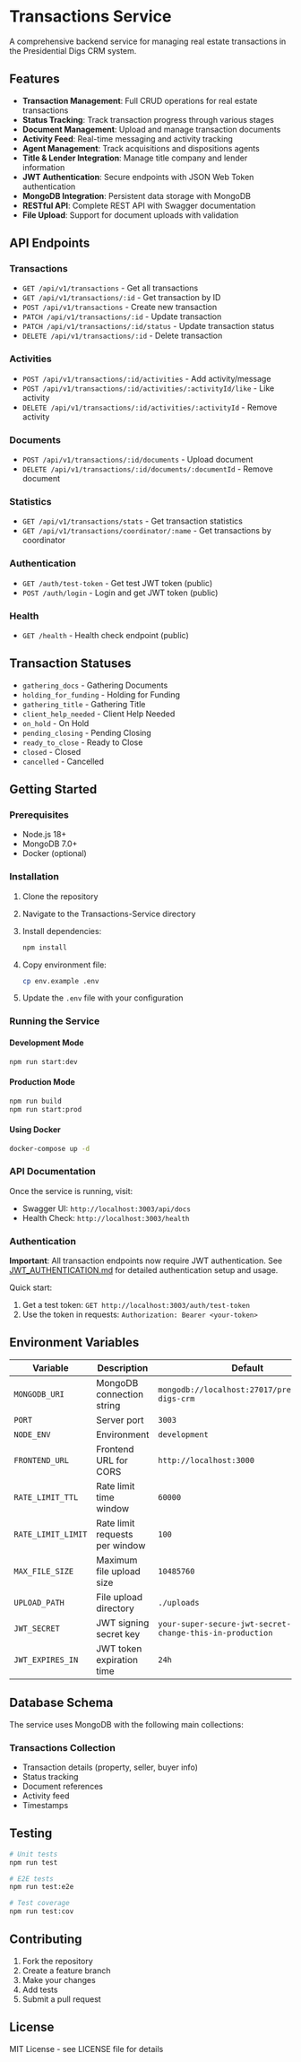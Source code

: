 # Transactions Service

A comprehensive backend service for managing real estate transactions in the Presidential Digs CRM system.

## Features

- **Transaction Management**: Full CRUD operations for real estate transactions
- **Status Tracking**: Track transaction progress through various stages
- **Document Management**: Upload and manage transaction documents
- **Activity Feed**: Real-time messaging and activity tracking
- **Agent Management**: Track acquisitions and dispositions agents
- **Title & Lender Integration**: Manage title company and lender information
- **JWT Authentication**: Secure endpoints with JSON Web Token authentication
- **MongoDB Integration**: Persistent data storage with MongoDB
- **RESTful API**: Complete REST API with Swagger documentation
- **File Upload**: Support for document uploads with validation

## API Endpoints

### Transactions
- `GET /api/v1/transactions` - Get all transactions
- `GET /api/v1/transactions/:id` - Get transaction by ID
- `POST /api/v1/transactions` - Create new transaction
- `PATCH /api/v1/transactions/:id` - Update transaction
- `PATCH /api/v1/transactions/:id/status` - Update transaction status
- `DELETE /api/v1/transactions/:id` - Delete transaction

### Activities
- `POST /api/v1/transactions/:id/activities` - Add activity/message
- `POST /api/v1/transactions/:id/activities/:activityId/like` - Like activity
- `DELETE /api/v1/transactions/:id/activities/:activityId` - Remove activity

### Documents
- `POST /api/v1/transactions/:id/documents` - Upload document
- `DELETE /api/v1/transactions/:id/documents/:documentId` - Remove document

### Statistics
- `GET /api/v1/transactions/stats` - Get transaction statistics
- `GET /api/v1/transactions/coordinator/:name` - Get transactions by coordinator

### Authentication
- `GET /auth/test-token` - Get test JWT token (public)
- `POST /auth/login` - Login and get JWT token (public)

### Health
- `GET /health` - Health check endpoint (public)

## Transaction Statuses

- `gathering_docs` - Gathering Documents
- `holding_for_funding` - Holding for Funding
- `gathering_title` - Gathering Title
- `client_help_needed` - Client Help Needed
- `on_hold` - On Hold
- `pending_closing` - Pending Closing
- `ready_to_close` - Ready to Close
- `closed` - Closed
- `cancelled` - Cancelled

## Getting Started

### Prerequisites

- Node.js 18+
- MongoDB 7.0+
- Docker (optional)

### Installation

1. Clone the repository
2. Navigate to the Transactions-Service directory
3. Install dependencies:
   ```bash
   npm install
   ```

4. Copy environment file:
   ```bash
   cp env.example .env
   ```

5. Update the `.env` file with your configuration

### Running the Service

#### Development Mode
```bash
npm run start:dev
```

#### Production Mode
```bash
npm run build
npm run start:prod
```

#### Using Docker
```bash
docker-compose up -d
```

### API Documentation

Once the service is running, visit:
- Swagger UI: `http://localhost:3003/api/docs`
- Health Check: `http://localhost:3003/health`

### Authentication

**Important**: All transaction endpoints now require JWT authentication. See [JWT_AUTHENTICATION.md](./JWT_AUTHENTICATION.md) for detailed authentication setup and usage.

Quick start:
1. Get a test token: `GET http://localhost:3003/auth/test-token`
2. Use the token in requests: `Authorization: Bearer <your-token>`

## Environment Variables

| Variable | Description | Default |
|----------|-------------|---------|
| `MONGODB_URI` | MongoDB connection string | `mongodb://localhost:27017/presidential-digs-crm` |
| `PORT` | Server port | `3003` |
| `NODE_ENV` | Environment | `development` |
| `FRONTEND_URL` | Frontend URL for CORS | `http://localhost:3000` |
| `RATE_LIMIT_TTL` | Rate limit time window | `60000` |
| `RATE_LIMIT_LIMIT` | Rate limit requests per window | `100` |
| `MAX_FILE_SIZE` | Maximum file upload size | `10485760` |
| `UPLOAD_PATH` | File upload directory | `./uploads` |
| `JWT_SECRET` | JWT signing secret key | `your-super-secure-jwt-secret-key-change-this-in-production` |
| `JWT_EXPIRES_IN` | JWT token expiration time | `24h` |

## Database Schema

The service uses MongoDB with the following main collections:

### Transactions Collection
- Transaction details (property, seller, buyer info)
- Status tracking
- Document references
- Activity feed
- Timestamps

## Testing

```bash
# Unit tests
npm run test

# E2E tests
npm run test:e2e

# Test coverage
npm run test:cov
```

## Contributing

1. Fork the repository
2. Create a feature branch
3. Make your changes
4. Add tests
5. Submit a pull request

## License

MIT License - see LICENSE file for details
